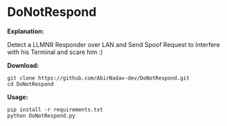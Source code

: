 # DoNotRespond

**Explanation:**

Detect a LLMNR Responder over LAN and Send Spoof Request to Interfere with his Terminal and scare him :)



**Download:**

```
git clone https://github.com/AbirNadav-dev/DoNotRespond.git
cd DoNotRespond
```

**Usage:**

```
pip install -r requirements.txt
python DoNotRespond.py
```
